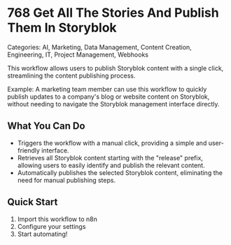 # 768 Get All The Stories And Publish Them In Storyblok

Categories: AI, Marketing, Data Management, Content Creation, Engineering, IT, Project Management, Webhooks

This workflow allows users to publish Storyblok content with a single click, streamlining the content publishing process.

Example: A marketing team member can use this workflow to quickly publish updates to a company's blog or website content on Storyblok, without needing to navigate the Storyblok management interface directly.

## What You Can Do
- Triggers the workflow with a manual click, providing a simple and user-friendly interface.
- Retrieves all Storyblok content starting with the "release" prefix, allowing users to easily identify and publish the relevant content.
- Automatically publishes the selected Storyblok content, eliminating the need for manual publishing steps.

## Quick Start
1. Import this workflow to n8n
2. Configure your settings
3. Start automating!


